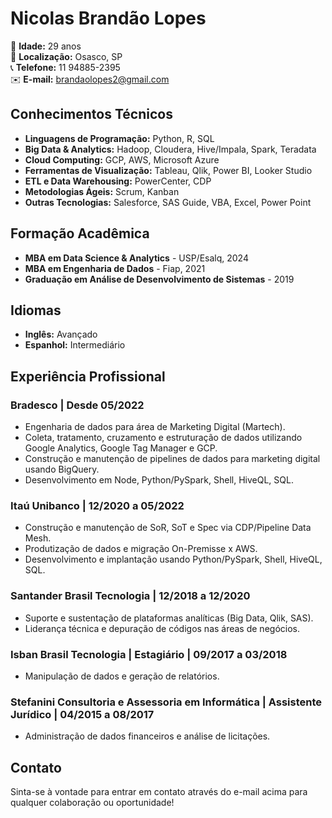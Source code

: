 # Nicolas Brandão Lopes

👤 **Idade:** 29 anos  
📍 **Localização:** Osasco, SP  
📞 **Telefone:** 11 94885-2395  
✉️ **E-mail:** [brandaolopes2@gmail.com](mailto:brandaolopes2@gmail.com)  

## Conhecimentos Técnicos

- **Linguagens de Programação:** Python, R, SQL
- **Big Data & Analytics:** Hadoop, Cloudera, Hive/Impala, Spark, Teradata
- **Cloud Computing:** GCP, AWS, Microsoft Azure
- **Ferramentas de Visualização:** Tableau, Qlik, Power BI, Looker Studio
- **ETL e Data Warehousing:** PowerCenter, CDP
- **Metodologias Ágeis:** Scrum, Kanban
- **Outras Tecnologias:** Salesforce, SAS Guide, VBA, Excel, Power Point

## Formação Acadêmica

- **MBA em Data Science & Analytics** - USP/Esalq, 2024
- **MBA em Engenharia de Dados** - Fiap, 2021
- **Graduação em Análise de Desenvolvimento de Sistemas** - 2019

## Idiomas

- **Inglês:** Avançado
- **Espanhol:** Intermediário

## Experiência Profissional

### Bradesco | Desde 05/2022
- Engenharia de dados para área de Marketing Digital (Martech).
- Coleta, tratamento, cruzamento e estruturação de dados utilizando Google Analytics, Google Tag Manager e GCP.
- Construção e manutenção de pipelines de dados para marketing digital usando BigQuery.
- Desenvolvimento em Node, Python/PySpark, Shell, HiveQL, SQL.

### Itaú Unibanco | 12/2020 a 05/2022
- Construção e manutenção de SoR, SoT e Spec via CDP/Pipeline Data Mesh.
- Produtização de dados e migração On-Premisse x AWS.
- Desenvolvimento e implantação usando Python/PySpark, Shell, HiveQL, SQL.

### Santander Brasil Tecnologia | 12/2018 a 12/2020
- Suporte e sustentação de plataformas analíticas (Big Data, Qlik, SAS).
- Liderança técnica e depuração de códigos nas áreas de negócios.

### Isban Brasil Tecnologia | Estagiário | 09/2017 a 03/2018
- Manipulação de dados e geração de relatórios.

### Stefanini Consultoria e Assessoria em Informática | Assistente Jurídico | 04/2015 a 08/2017
- Administração de dados financeiros e análise de licitações.

## Contato

Sinta-se à vontade para entrar em contato através do e-mail acima para qualquer colaboração ou oportunidade!
